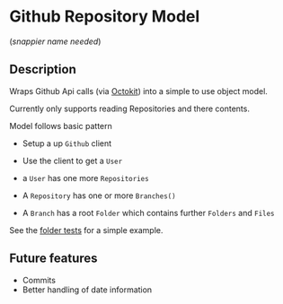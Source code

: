 # Github Repository Model
(_snappier name needed_)

## Description
Wraps Github Api calls (via [Octokit](https://github.com/octokit/octokit.net)) into a simple to use object model.

Currently only supports reading Repositories and there contents.

Model follows basic pattern

- Setup a up ```Github``` client

- Use the client to get a ```User```
- a ```User``` has one more ```Repositories```
- A ```Repository``` has one or more ```Branches()```
- A ```Branch``` has a root ```Folder``` which contains further ```Folders``` and ```Files```

See the [folder tests](https://github.com/Chrislee187/GithubRepositoryModel/blob/main/src/GithubRepositoryModel.Tests/GhFolderTests.cs) for a simple example.

## Future features

- Commits
- Better handling of date information
